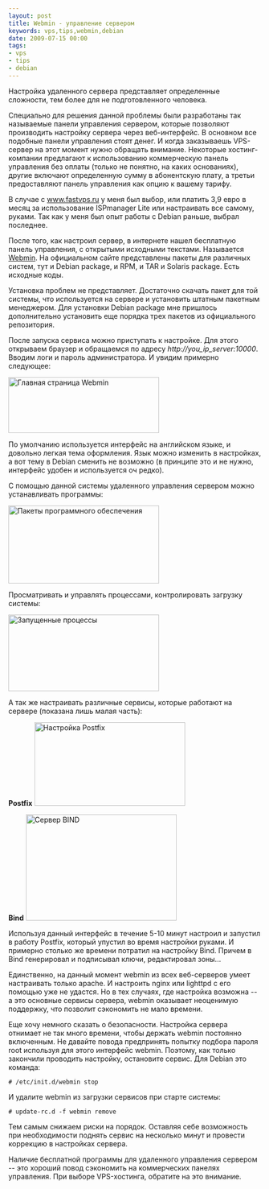 ```yaml
---
layout: post
title: Webmin - управление сервером
keywords: vps,tips,webmin,debian
date: 2009-07-15 00:00
tags:
- vps
- tips
- debian
---
```

Настройка удаленного сервера представляет определенные сложности, тем более для не подготовленного человека.

Специально для решения данной проблемы были разработаны так называемые панели управления сервером, которые позволяют производить настройку сервера через веб-интерфейс. В основном все подобные панели управления стоят денег. И когда заказываешь VPS-сервер на этот момент нужно обращать внимание. Некоторые хостинг-компании предлагают к использованию коммерческую панель управления без оплаты (только не понятно, на каких основаниях), другие включают определенную сумму в абонентскую плату, а третьи предоставляют панель управления как опцию к вашему тарифу.

В случае с www.fastvps.ru у меня был выбор, или платить 3,9 евро в месяц за использование ISPmanager Lite или настраивать все самому, руками. Так как у меня был опыт работы с Debian раньше, выбрал последнее.

После того, как настроил сервер, в интернете нашел бесплатную панель управления, с
открытыми исходными текстами. Называется <a href="http://www.webmin.com/" rel="nofollow">Webmin</a>. На официальном сайте представлены пакеты для различных систем, тут и Debian package, и RPM, и TAR и Solaris package. Есть исходные коды.

Установка проблем не представляет. Достаточно скачать пакет для той системы, что используется на сервере и установить штатным пакетным менеджером. Для установки Debian package мне пришлось дополнительно установить еще порядка трех пакетов из официального репозитория.

После запуска сервиса можно приступать к настройке. Для этого открываем браузер и обращаемся по адресу <em>http://you_ip_server:10000</em>. Вводим логи и пароль администратора. И увидим примерно следующее:

<a href="http://static.juev.org/2009/07/2009-07-14-111135_1280x1024_scrot.png"><img class="aligncenter size-medium wp-image-407" title="Главная страница Webmin" src="http://static.juev.org/2009/07/2009-07-14-111135_1280x1024_scrot-300x111.png" alt="Главная страница Webmin" width="300" height="111" /></a>

По умолчанию используется интерфейс на английском языке, и довольно легкая тема оформления. Язык можно изменить в настройках, а вот тему в Debian сменить не возможно (в принципе это и не нужно, интерфейс удобен и используется оч редко).

С помощью данной системы удаленного управления сервером можно устанавливать программы:

<a href="http://static.juev.org/2009/07/2009-07-14-111311_1280x1024_scrot.png"><img class="aligncenter size-medium wp-image-408" title="Пакеты программного обеспечения" src="http://static.juev.org/2009/07/2009-07-14-111311_1280x1024_scrot-300x155.png" alt="Пакеты программного обеспечения" width="300" height="155" /></a>

Просматривать и управлять процессами, контролировать загрузку системы:

<a href="http://static.juev.org/2009/07/2009-07-14-111351_1280x1024_scrot.png"><img class="aligncenter size-medium wp-image-409" title="Запущенные процессы" src="http://static.juev.org/2009/07/2009-07-14-111351_1280x1024_scrot-300x152.png" alt="Запущенные процессы" width="300" height="152" /></a>

А так же настраивать различные сервисы, которые работают на сервере (показана лишь малая часть):

**Postfix**
<a href="http://static.juev.org/2009/07/2009-07-14-111429_1280x1024_scrot.png"><img class="size-medium wp-image-410 aligncenter" title="Настройка Postfix" src="http://static.juev.org/2009/07/2009-07-14-111429_1280x1024_scrot-300x166.png" alt="Настройка Postfix" width="300" height="166" /></a>

**Bind**
<a href="http://static.juev.org/2009/07/2009-07-14-111441_1280x1024_scrot.png"><img class="size-medium wp-image-411 aligncenter" title="Сервер BIND" src="http://static.juev.org/2009/07/2009-07-14-111441_1280x1024_scrot-300x211.png" alt="Сервер BIND" width="300" height="211" /></a>

Используя данный интерфейс в течение 5-10 минут настроил и запустил в работу Postfix, который упустил во время настройки руками. И примерно столько же времени потратил на настройку Bind. Причем в Bind генерировал и подписывал ключи, редактировал зоны...

Единственно, на данный момент webmin из всех веб-серверов умеет настраивать только apache. И настроить nginx или lighttpd с его помощью уже не удастся. Но в тех случаях, где настройка возможна -- а это основные сервисы сервера, webmin оказывает неоценимую поддержку, что позволит сэкономить не мало времени.

Еще хочу немного сказать о безопасности. Настройка сервера отнимает не так много времени, чтобы держать webmin постоянно включенным. Не давайте повода предпринять попытку подбора пароля root используя для этого интерфейс webmin. Поэтому, как только закончили проводить настройку, остановите сервис. Для Debian это команда:

    # /etc/init.d/webmin stop

И удалите webmin из загрузки сервисов при старте системы:

    # update-rc.d -f webmin remove

Тем самым снижаем риски на порядок. Оставляя себе возможность при необходимости поднять сервис на несколько минут и провести коррекцию в настройках сервера.

Наличие бесплатной программы для удаленного управления сервером -- это хороший повод сэкономить на коммерческих панелях управления. При выборе VPS-хостинга, обратите на это внимание.
